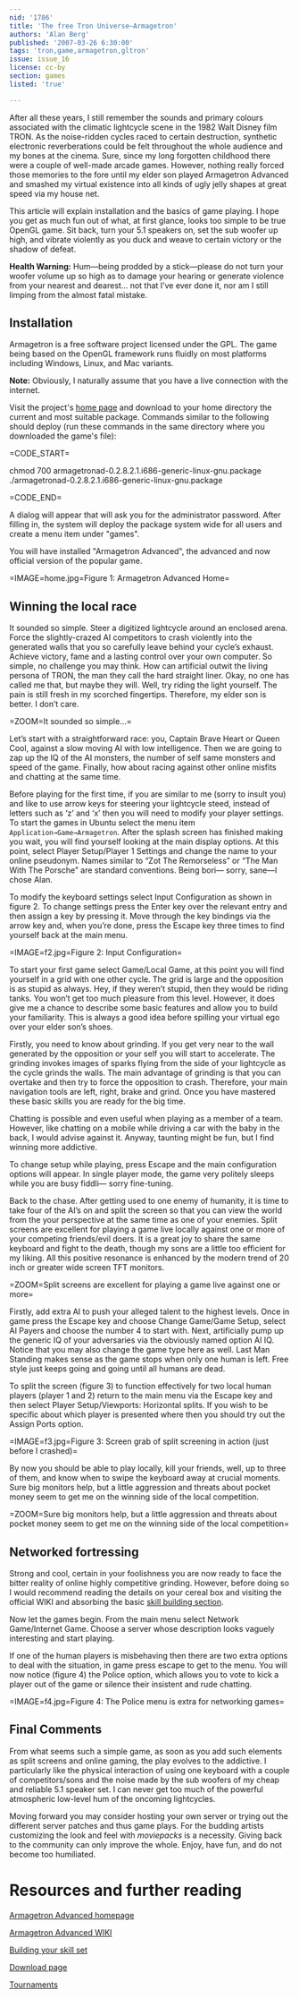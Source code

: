 ```yaml
---
nid: '1786'
title: 'The free Tron Universe—Armagetron'
authors: 'Alan Berg'
published: '2007-03-26 6:30:00'
tags: 'tron,game,armagetron,gltron'
issue: issue_16
license: cc-by
section: games
listed: 'true'

---
```

After all these years, I still remember the sounds and primary colours associated with the climatic lightcycle scene in the 1982 Walt Disney film TRON. As the noise-ridden cycles raced to certain destruction, synthetic electronic reverberations could be felt throughout the whole audience and my bones at the cinema. Sure, since my long forgotten childhood there were a couple of well-made arcade games. However, nothing really forced those memories to the fore until my elder son played Armagetron Advanced and smashed my virtual existence into all kinds of ugly jelly shapes at great speed via my house net.

This article will explain installation and the basics of game playing. I hope you get as much fun out of what, at first glance, looks too simple to be true OpenGL game. Sit back, turn your 5.1 speakers on, set the sub woofer up high, and vibrate violently as you duck and weave to certain victory or the shadow of defeat.

**Health Warning:** Hum—being prodded by a stick—please do not turn your woofer volume up so high as to damage your hearing or generate violence from your nearest and dearest... not that I’ve ever done it, nor am I still limping from the almost fatal mistake.


## Installation

Armagetron is a free software project licensed under the GPL. The game being based on the OpenGL framework runs fluidly on most platforms including Windows, Linux, and Mac variants.

**Note:** Obviously, I naturally assume that you have a live connection with the internet.

Visit the project's [home page](http://armagetronad.net/) and download to your home directory the current and most suitable package. Commands similar to the following should deploy (run these commands in the same directory where you downloaded the game's file):


=CODE_START=

chmod 700 armagetronad-0.2.8.2.1.i686-generic-linux-gnu.package
./armagetronad-0.2.8.2.1.i686-generic-linux-gnu.package


=CODE_END=

A dialog will appear that will ask you for the administrator password. After filling in, the system will deploy the package system wide for all users and create a menu item under "games".

You will have installed "Armagetron Advanced", the advanced and now official version of the popular game.




=IMAGE=home.jpg=Figure 1: Armagetron Advanced Home=


## Winning the local race

It sounded so simple. Steer a digitized lightcycle around an enclosed arena. Force the slightly-crazed AI competitors to crash violently into the generated walls that you so carefully leave behind your cycle’s exhaust. Achieve victory, fame and a lasting control over your own computer. So simple, no challenge you may think. How can artificial outwit the living persona of TRON, the man they call the hard straight liner. Okay, no one has called me that, but maybe they will. Well, try riding the light yourself. The pain is still fresh in my scorched fingertips. Therefore, my elder son is better. I don’t care.


=ZOOM=It sounded so simple...=

Let’s start with a straightforward race: you, Captain Brave Heart or Queen Cool, against a slow moving AI with low intelligence. Then we are going to zap up the IQ of the AI monsters, the number of self same monsters and speed of the game. Finally, how about racing against other online misfits and chatting at the same time.

Before playing for the first time, if you are similar to me (sorry to insult you) and like to use arrow keys for steering your lightcycle steed, instead of letters such as ‘z’ and ‘x’ then you will need to modify your player settings. To start the games in Ubuntu select the menu item `Application→Game→Armagetron`. After the splash screen has finished making you wait, you will find yourself looking at the main display options. At this point, select Player Setup/Player 1 Settings and change the name to your online pseudonym. Names similar to “Zot The Remorseless” or “The Man With The Porsche” are standard conventions. Being bori— sorry, sane—I chose Alan.

To modify the keyboard settings select Input Configuration as shown in figure 2. To change settings press the Enter key over the relevant entry and then assign a key by pressing it. Move through the key bindings via the arrow key and, when you’re done, press the Escape key three times to find yourself back at the main menu.


=IMAGE=f2.jpg=Figure 2: Input Configuration=

To start your first game select Game/Local Game, at this point you will find yourself in a grid with one other cycle. The grid is large and the opposition is as stupid as always. Hey, if they weren’t stupid, then they would be riding tanks. You won’t get too much pleasure from this level. However, it does give me a chance to describe some basic features and allow you to build your familiarity. This is always a good idea before spilling your virtual ego over your elder son’s shoes.

Firstly, you need to know about grinding. If you get very near to the wall generated by the opposition or your self you will start to accelerate. The grinding invokes images of sparks flying from the side of your lightcycle as the cycle grinds the walls. The main advantage of grinding is that you can overtake and then try to force the opposition to crash. Therefore, your main navigation tools are left, right, brake and grind. Once you have mastered these basic skills you are ready for the big time.

Chatting is possible and even useful when playing as a member of a team. However, like chatting on a mobile while driving a car with the baby in the back, I would advise against it. Anyway, taunting might be fun, but I find winning more addictive.

To change setup while playing, press Escape and the main configuration options will appear. In single player mode, the game very politely sleeps while you are busy fiddli— sorry fine-tuning.

Back to the chase. After getting used to one enemy of humanity, it is time to take four of the AI’s on and split the screen so that you can view the world from the your perspective at the same time as one of your enemies. Split screens are excellent for playing a game live locally against one or more of your competing friends/evil doers. It is a great joy to share the same keyboard and fight to the death, though my sons are a little too efficient for my liking. All this positive resonance is enhanced by the modern trend of 20 inch or greater wide screen TFT monitors.


=ZOOM=Split screens are excellent for playing a game live against one or more=

Firstly, add extra AI to push your alleged talent to the highest levels. Once in game press the Escape key and choose Change Game/Game Setup, select AI Payers and choose the number 4 to start with. Next, artificially pump up the generic IQ of your adversaries via the obviously named option AI IQ. Notice that you may also change the game type here as well. Last Man Standing makes sense as the game stops when only one human is left. Free style just keeps going and going until all humans are dead.

To split the screen (figure 3) to function effectively for two local human players (player 1 and 2) return to the main menu via the Escape key and then select Player Setup/Viewports: Horizontal splits. If you wish to be specific about which player is presented where then you should try out the Assign Ports option.


=IMAGE=f3.jpg=Figure 3: Screen grab of split screening in action (just before I crashed)=

By now you should be able to play locally, kill your friends, well, up to three of them, and know when to swipe the keyboard away at crucial moments. Sure big monitors help, but a little aggression and threats about pocket money seem to get me on the winning side of the local competition.


=ZOOM=Sure big monitors help, but a little aggression and threats about pocket money seem to get me on the winning side of the local competition=


## Networked fortressing

Strong and cool, certain in your foolishness you are now ready to face the bitter reality of online highly competitive grinding. However, before doing so I would recommend reading the details on your cereal box and visiting the official WIKI and absorbing the basic [skill building section](http://wiki.armagetronad.net/index.php/Building_Your_Skillset).

Now let the games begin. From the main menu select Network Game/Internet Game. Choose a server whose description looks vaguely interesting and start playing.

If one of the human players is misbehaving then there are two extra options to deal with the situation, in game press escape to get to the menu. You will now notice (figure 4) the Police option, which allows you to vote to kick a player out of the game or silence their insistent and rude chatting.


=IMAGE=f4.jpg=Figure 4: The Police menu is extra for networking games=


## Final Comments

From what seems such a simple game, as soon as you add such elements as split screens and online gaming, the play evolves to the addictive. I particularly like the physical interaction of using one keyboard with a couple of competitors/sons and the noise made by the sub woofers of my cheap and reliable 5.1 speaker set. I can never get too much of the powerful atmospheric low-level hum of the oncoming lightcycles.

Moving forward you may consider hosting your own server or trying out the different server patches and thus game plays. For the budding artists customizing the look and feel with _moviepacks_ is a necessity. Giving back to the community can only improve the whole. Enjoy, have fun, and do not become too humiliated.


# Resources and further reading

[Armagetron Advanced homepage](http://armagetronad.net/)

[Armagetron Advanced WIKI](http://wiki.armagetronad.net/index.php/Main_Page)

[Building your skill set](http://wiki.armagetronad.net/index.php/Building_Your_Skillset)

[Download page](http://armagetronad.net/downloads.php)

[Tournaments](http://wiki.armagetronad.net/index.php/Tournament_Hub)

